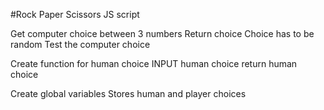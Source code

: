 #Rock Paper Scissors JS script

Get computer choice between 3 numbers
Return choice
Choice has to be random
Test the computer choice

Create function for human choice
INPUT human choice
return human choice

Create global variables
Stores human and player choices

